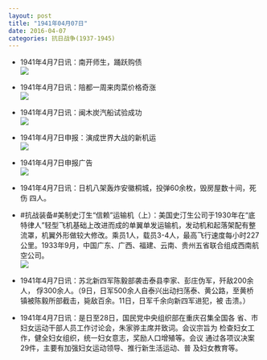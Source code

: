 ```yaml
---
layout: post
title: "1941年04月07日"
date: 2016-04-07
categories: 抗日战争(1937-1945)
---
```


<meta name="referrer" content="no-referrer" />

- 1941年4月7日讯：南开师生，踊跃购债 <br/><img src="https://ww4.sinaimg.cn/large/aca367d8jw1f2ohitzegej20di0dndhk.jpg" />

- 1941年4月7日讯：陪都一周来肉菜价格奇涨 <br/><img src="https://ww3.sinaimg.cn/large/aca367d8jw1f2oftoerojj20fa0ds40c.jpg" />

- 1941年4月7日讯：闽木炭汽船试验成功 <br/><img src="https://ww4.sinaimg.cn/large/aca367d8jw1f2oe0zbscpj204n07774s.jpg" />

- 1941年4月7日申报：演成世界大战的新机运 <br/><img src="https://ww4.sinaimg.cn/large/aca367d8jw1f2o8tx0jdej20pg0yhe1v.jpg" />

- 1941年4月7日申报广告 <br/><img src="https://ww1.sinaimg.cn/large/aca367d8jw1f2o06a3gzlj20d50h440f.jpg" />

- 1941年4月7日讯：日机八架轰炸安徽桐城，投弹60余枚，毁房屋数十间，死伤 四人。 

- #抗战装备#美制史汀生“信赖”运输机（上）：美国史汀生公司于1930年在“底特律人”轻型飞机基础上改进而成的单翼单发运输机，发动机和起落架配有整流罩，机翼外形做较大修改。乘员1人，载员3-4人，最高飞行速度每小时227公里。1933年9月，中国广东、广西、福建、云南、贵州五省联合组成西南航空公司。 <br/><img src="https://ww3.sinaimg.cn/large/aca367d8jw1f2nwp7qcgnj20bk0dkwgo.jpg" />

- 1941年4月7日讯：苏北新四军陈毅部袭击泰县李家、彭庄伪军，歼敌200余人， 俘300余人。（9日，日军500余人自泰兴出动扫荡泰、黄公路，至黄桥 镇被陈毅所部截击，毙敌百余。11日，日军千余向新四军进犯，被 击溃。） 

- 1941年4月7日讯：是日至28日，国民党中央组织部在重庆召集全国各 省、市妇女运动干部人员工作讨论会，朱家骅主席并致词。会议宗旨为 检查妇女工作，健全妇女组织，统一妇女意志，奖励人口增殖等。会议 通过各项议决案29件，主要有加强妇女运动领导、推行新生活运动、普 及妇女教育等。 

